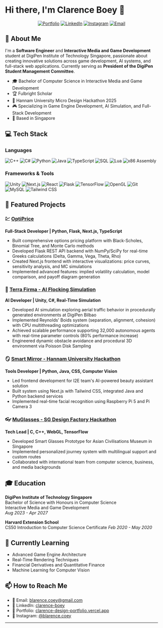 # Hi there, I'm Clarence Boey 👋

<div align="center">
  
[![Portfolio](https://img.shields.io/badge/Portfolio-000000?style=for-the-badge&logo=vercel&logoColor=white)](https://clarence-design-portfolio.vercel.app)
[![LinkedIn](https://img.shields.io/badge/LinkedIn-0077B5?style=for-the-badge&logo=linkedin&logoColor=white)](https://www.linkedin.com/in/clarence-boey/)
[![Instagram](https://img.shields.io/badge/Instagram-E4405F?style=for-the-badge&logo=instagram&logoColor=white)](https://instagram.com/blarence.coey)
[![Email](https://img.shields.io/badge/Email-D14836?style=for-the-badge&logo=gmail&logoColor=white)](mailto:blarence.coey@gmail.com)

</div>

## 🚀 About Me

I'm a **Software Engineer** and **Interactive Media and Game Development** student at DigiPen Institute of Technology Singapore, passionate about creating innovative solutions across game development, AI systems, and full-stack web applications. Currently serving as **President of the DigiPen Student Management Committee**.

- 🎓 Bachelor of Computer Science in Interactive Media and Game Development
- 🏆 Fulbright Scholar
- 🥈 Hannam University Micro Design Hackathon 2025
- 🎮 Specializing in Game Engine Development, AI Simulation, and Full-Stack Development
- 📍 Based in Singapore

## 💻 Tech Stack

### Languages
![C++](https://img.shields.io/badge/C++-00599C?style=flat&logo=c%2B%2B&logoColor=white)
![C#](https://img.shields.io/badge/C%23-239120?style=flat&logo=c-sharp&logoColor=white)
![Python](https://img.shields.io/badge/Python-3776AB?style=flat&logo=python&logoColor=white)
![Java](https://img.shields.io/badge/Java-ED8B00?style=flat&logo=openjdk&logoColor=white)
![TypeScript](https://img.shields.io/badge/TypeScript-007ACC?style=flat&logo=typescript&logoColor=white)
![SQL](https://img.shields.io/badge/SQL-4479A1?style=flat&logo=mysql&logoColor=white)
![Lua](https://img.shields.io/badge/Lua-2C2D72?style=flat&logo=lua&logoColor=white)
![x86 Assembly](https://img.shields.io/badge/Assembly-654FF0?style=flat&logo=assemblyscript&logoColor=white)

### Frameworks & Tools
![Unity](https://img.shields.io/badge/Unity-000000?style=flat&logo=unity&logoColor=white)
![Next.js](https://img.shields.io/badge/Next.js-000000?style=flat&logo=next.js&logoColor=white)
![React](https://img.shields.io/badge/React-20232A?style=flat&logo=react&logoColor=61DAFB)
![Flask](https://img.shields.io/badge/Flask-000000?style=flat&logo=flask&logoColor=white)
![TensorFlow](https://img.shields.io/badge/TensorFlow-FF6F00?style=flat&logo=tensorflow&logoColor=white)
![OpenGL](https://img.shields.io/badge/OpenGL-5586A4?style=flat&logo=opengl&logoColor=white)
![Git](https://img.shields.io/badge/Git-F05032?style=flat&logo=git&logoColor=white)
![MySQL](https://img.shields.io/badge/MySQL-4479A1?style=flat&logo=mysql&logoColor=white)
![Tailwind CSS](https://img.shields.io/badge/Tailwind_CSS-38B2AC?style=flat&logo=tailwind-css&logoColor=white)

## 🎯 Featured Projects

### 💹 [OptiPrice](https://github.com/blarencecoey/OptiPrice)
**Full-Stack Developer | Python, Flask, Next.js, TypeScript**
- Built comprehensive options pricing platform with Black-Scholes, Binomial Tree, and Monte Carlo methods
- Developed Flask REST API backend with NumPy/SciPy for real-time Greeks calculations (Delta, Gamma, Vega, Theta, Rho)
- Created Next.js frontend with interactive visualizations: price curves, sensitivity analysis, and MC simulations
- Implemented advanced features: implied volatility calculation, model comparison, and payoff diagram generation

### 🦅 [Terra Firma - AI Flocking Simulation](https://github.com/blarencecoey)
**AI Developer | Unity, C#, Real-Time Simulation**
- Developed AI simulation exploring aerial traffic behavior in procedurally generated environments at DigiPen Bilbao
- Implemented Reynolds' Boids system (separation, alignment, cohesion) with CPU multithreading optimizations
- Achieved scalable performance supporting 32,000 autonomous agents with real-time parameter controls (80% performance increase)
- Engineered dynamic obstacle avoidance and procedural 3D environment via Poisson Disk Sampling

### 🪞 [Smart Mirror - Hannam University Hackathon](https://github.com/blarencecoey)
**Tools Developer | Python, Java, CSS, Computer Vision**
- Led frontend development for I2E team's AI-powered beauty assistant solution
- Built system using Next.js with Tailwind CSS, integrated Java and Python backend services
- Implemented real-time facial recognition using Raspberry Pi 5 and Pi Camera 3

### 👓 [MuGlasses - SG Design Factory Hackathon](https://github.com/blarencecoey)
**Tech Lead | C, C++, WebGL, TensorFlow**
- Developed Smart Glasses Prototype for Asian Civilisations Museum in Singapore
- Implemented personalized journey system with multilingual support and custom routes
- Collaborated with international team from computer science, business, and media backgrounds

## 🎓 Education

**DigiPen Institute of Technology Singapore**  
Bachelor of Science with Honours in Computer Science  
Interactive Media and Game Development  
*Aug 2023 - Apr 2027*

**Harvard Extension School**  
CS50 Introduction to Computer Science Certificate
*Feb 2020 - May 2020*

## 🌱 Currently Learning

- Advanced Game Engine Architecture
- Real-Time Rendering Techniques
- Financial Derivatives and Quantitative Finance
- Machine Learning for Computer Vision

## 📫 How to Reach Me

- 📧 Email: blarence.coey@gmail.com
- 💼 LinkedIn: [clarence-boey](https://www.linkedin.com/in/clarence-boey/)
- 🎨 Portfolio: [clarence-design-portfolio.vercel.app](https://clarence-design-portfolio.vercel.app)
- 📱 Instagram: [@blarence.coey](https://instagram.com/blarence.coey)
---
